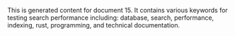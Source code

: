 This is generated content for document 15. It contains various keywords for testing search performance including: database, search, performance, indexing, rust, programming, and technical documentation.